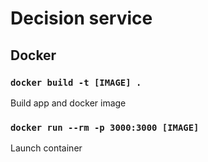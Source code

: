 # Decision service

## Docker

### `docker build -t [IMAGE] .`

Build  app and docker image

### `docker run --rm -p 3000:3000 [IMAGE]`

Launch container
